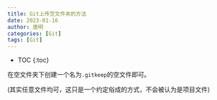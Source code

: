 ```yaml
---
title: Git上传空文件夹的方法
date: 2023-01-16
author: 唐明
categories: [Git]
tags: [Git]
---
```

* TOC
{:toc}

在空文件夹下创建一个名为`.gitkeep`的空文件即可。

(其实任意文件均可，这只是一个约定俗成的方式，不会被认为是项目文件)